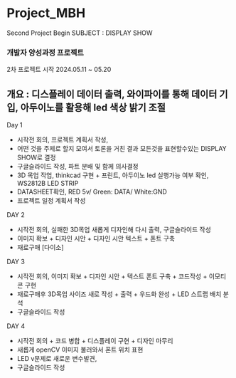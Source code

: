 # Project_MBH
Second Project Begin
SUBJECT : DISPLAY SHOW

### 개발자 양성과정 프로젝트
2차 프로젝트 시작 2024.05.11 ~ 05.20

개요 : 디스플레이 데이터 출력, 와이파이를 통해 데이터 기입, 아두이노를 활용해 led 색상 밝기 조절
---------------------------------------------------------------------------------------------
Day 1 
* 시작전 회의, 프로젝트 계획서 작성, 
* 어떤 것을 주제로 할지 모여서 토론을 거친 결과 모든것을 표현할수있는 DISPLAY SHOW로 결정   
* 구글슬라이드 작성, 파트 분배 및 함께 의사결정
* 3D 목업 작업, thinkcad 구현 + 프린트, 아두이노 led 실행가능 여부 확인, WS2812B LED STRIP
* DATASHEET확인, RED 5v/ Green: DATA/ White:GND
* 프로젝트 일정 계획서 작성

DAY 2 
* 시작전 회의, 실패한 3D목업 새롭게 디자인해 다시 출력, 구글슬라이드 작성 
* 이미지 확보 + 디자인 시안 + 디자인 시안 텍스트 + 폰트 구축
* 재료구매 [다이소]

DAY 3 
* 시작전 회의, 이미지 확보 + 디자인 시안 + 텍스트 폰트 구축 + 코드작성 + 이모티콘 구현
* 재료구매후 3D목업 사이즈 새로 작성 + 출력 + 우드화 완성 + LED 스트랩 배치 분석
* 구글슬라이드 작성

DAY 4 
* 시작전 회의 + 코드 병합 + 디스플레이 구현 + 디자인 마무리
* 새롭게 openCV 이미지 불러와서 폰트 위치 표현 
* LED v문제로 새로운 변수발견,
* 구글슬라이드 작성
  